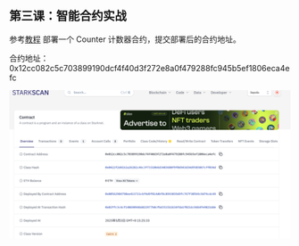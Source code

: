 ## 第三课：智能合约实战

参考[教程](https://github.com/starknet-edu/counter-workshop?tab=readme-ov-file) 部署一个 Counter 计数器合约，提交部署后的合约地址。

合约地址：
0x12cc082c5c703899190dcf4f40d3f272e8a0f479288fc945b5ef1806eca4efc

![starkscan](./starkscan.png)